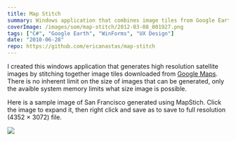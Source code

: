 ```yaml
---
title: Map Stitch
summary: Windows application that combines image tiles from Google Earth into one large high resolution image
coverImage: /images/som/map-stitch/2012-03-08_001927.png
tags: ["C#", "Google Earth", "WinForms", "UX Design"]
date: "2010-06-28"
repo: https://github.com/ericanastas/map-stitch
---
```


I created this windows application that generates high resolution satellite images by stitching together image tiles downloaded from [Google Maps](http://maps.google.com). There is no inherent limit on the size of images that can be generated, only the avaible system memory limits what size image is possible.

Here is a sample image of San Francisco generated using MapStich. Click the image to expand it, then right click and save as to save to full resolution (4352 × 3072) file.

[![](/images/som/map-stitch/sf1.jpg)](/images/som/map-stitch/sf1.jpg)
